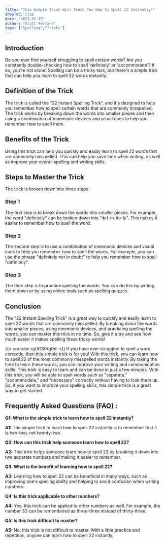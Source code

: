 ```yaml
---
title: "This Simple Trick Will Teach You How to Spell 22 Instantly!"
ShowToc: true 
date: "2023-02-15"
author: "Scott Ferraro" 
tags: ["Spelling","Tricks"]
---
```

## Introduction
Do you ever find yourself struggling to spell certain words? Are you constantly double-checking how to spell 'definitely' or 'accommodate'? If so, you're not alone! Spelling can be a tricky task, but there's a simple trick that can help you learn to spell 22 words instantly. 

## Definition of the Trick
The trick is called the "22 Instant Spelling Trick", and it's designed to help you remember how to spell certain words that are commonly misspelled. The trick works by breaking down the words into smaller pieces and then using a combination of mnemonic devices and visual cues to help you remember how to spell them. 

## Benefits of the Trick
Using this trick can help you quickly and easily learn to spell 22 words that are commonly misspelled. This can help you save time when writing, as well as improve your overall spelling and writing skills. 

## Steps to Master the Trick
The trick is broken down into three steps: 

### Step 1
The first step is to break down the words into smaller pieces. For example, the word "definitely" can be broken down into "def-in-ite-ly". This makes it easier to remember how to spell the word. 

### Step 2
The second step is to use a combination of mnemonic devices and visual cues to help you remember how to spell the words. For example, you can use the phrase "definitely not in doubt" to help you remember how to spell "definitely". 

### Step 3
The third step is to practice spelling the words. You can do this by writing them down or by using online tools such as spelling quizzes. 

## Conclusion
The "22 Instant Spelling Trick" is a great way to quickly and easily learn to spell 22 words that are commonly misspelled. By breaking down the words into smaller pieces, using mnemonic devices, and practicing spelling the words, you can master this trick in no time. So, give it a try and see how much easier it makes spelling these tricky words!

{{< youtube rgUCSfVg0nI >}} 
If you have ever struggled to spell a word correctly, then this simple trick is for you! With this trick, you can learn how to spell 22 of the most commonly misspelled words instantly. By taking the time to learn these words, you can improve your writing and communication skills. This trick is easy to learn and can be done in just a few minutes. With this trick, you will be able to spell words such as "separate," "accommodate," and "necessary" correctly without having to look them up. So, if you want to improve your spelling skills, this simple trick is a great way to get started.

## Frequently Asked Questions (FAQ) :
**Q1: What is the simple trick to learn how to spell 22 instantly?**

**A1:** The simple trick to learn how to spell 22 instantly is to remember that it is two-two, not twenty-two. 

**Q2: How can this trick help someone learn how to spell 22?**

**A2:** This trick helps someone learn how to spell 22 by breaking it down into two separate numbers and making it easier to remember. 

**Q3: What is the benefit of learning how to spell 22?**

**A3:** Learning how to spell 22 can be beneficial in many ways, such as improving one's spelling ability and helping to avoid confusion when writing numbers. 

**Q4: Is this trick applicable to other numbers?**

**A4:** Yes, this trick can be applied to other numbers as well. For example, the number 33 can be remembered as three-three instead of thirty-three. 

**Q5: Is this trick difficult to master?**

**A5:** No, this trick is not difficult to master. With a little practice and repetition, anyone can learn how to spell 22 instantly.






